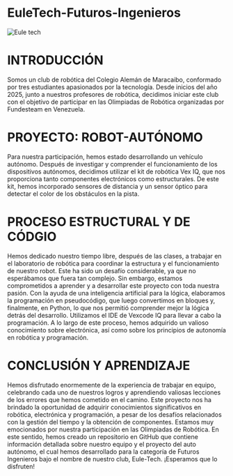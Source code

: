 # EuleTech-Futuros-Ingenieros
![Eule tech](https://github.com/user-attachments/assets/28f0e657-6c3d-42b9-a1c6-cc8c243417f5)

# INTRODUCCIÓN 
Somos un club de robótica del Colegio Alemán de Maracaibo, conformado por tres estudiantes apasionados por la tecnología. Desde inicios del año 2025, junto a nuestros profesores de robótica, decidimos iniciar este club con el objetivo de participar en las Olimpiadas de Robótica organizadas por Fundesteam en Venezuela.

# PROYECTO: ROBOT-AUTÓNOMO 
Para nuestra participación, hemos estado desarrollando un vehículo autónomo. Después de investigar y comprender el funcionamiento de los dispositivos autónomos, decidimos utilizar el kit de robótica Vex IQ, que nos proporciona tanto componentes electrónicos como estructurales. De este kit, hemos incorporado sensores de distancia y un sensor óptico para detectar el color de los obstáculos en la pista.

# PROCESO ESTRUCTURAL Y DE CÓDGIO
Hemos dedicado nuestro tiempo libre, después de las clases, a trabajar en el laboratorio de robótica para coordinar la estructura y el funcionamiento de nuestro robot. Este ha sido un desafío considerable, ya que no esperábamos que fuera tan complejo. Sin embargo, estamos comprometidos a aprender y a desarrollar este proyecto con toda nuestra pasión. 
Con la ayuda de una inteligencia artificial para la lógica, elaboramos la programación en pseudocódigo, que luego convertimos en bloques y, finalmente, en Python, lo que nos permitió comprender mejor la lógica detrás del desarrollo. Utilizamos el IDE de Vexcode IQ para llevar a cabo la programación. A lo largo de este proceso, hemos adquirido un valioso conocimiento sobre electrónica, así como sobre los principios de autonomía en robótica y programación.

# CONCLUSIÓN Y APRENDIZAJE
Hemos disfrutado enormemente de la experiencia de trabajar en equipo, celebrando cada uno de nuestros logros y aprendiendo valiosas lecciones de los errores que hemos cometido en el camino. Este proyecto nos ha brindado la oportunidad de adquirir conocimientos significativos en robótica, electrónica y programación, a pesar de los desafíos relacionados con la gestión del tiempo y la obtención de componentes.
Estamos muy emocionados por nuestra participación en las Olimpiadas de Robótica. En este sentido, hemos creado un repositorio en GitHub que contiene información detallada sobre nuestro equipo y el proyecto del auto autónomo, el cual hemos desarrollado para la categoría de Futuros Ingenieros bajo el nombre de nuestro club, Eule-Tech. ¡Esperamos que lo disfruten!
